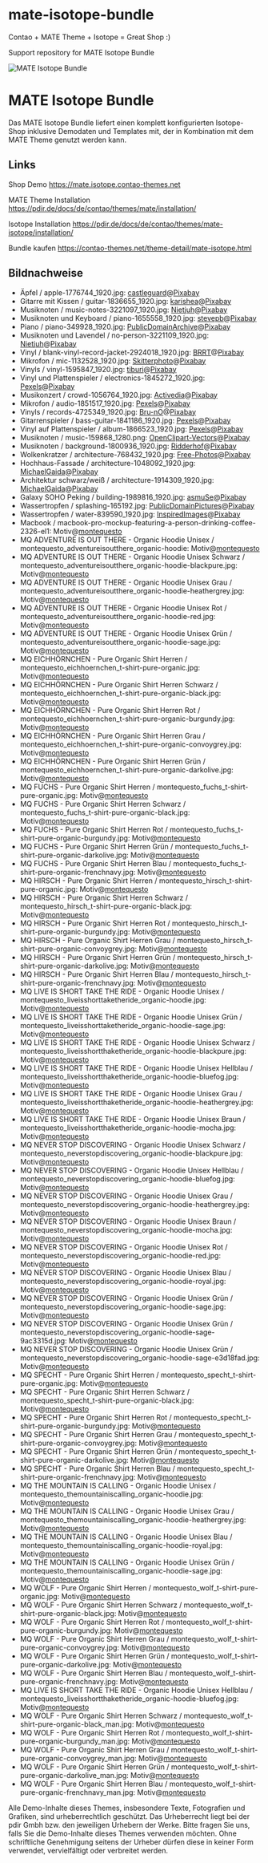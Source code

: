 # mate-isotope-bundle
Contao + MATE Theme + Isotope = Great Shop :)

Support repository for MATE Isotope Bundle

![MATE Isotope Bundle](https://contao-themes.net/assets/images/a/01_mate-isotope-shop-theme_quadrat-afa8f36f.jpg)

# MATE Isotope Bundle

Das MATE Isotope Bundle liefert einen komplett konfigurierten Isotope-Shop inklusive Demodaten und Templates mit, der in Kombination mit dem MATE Theme genutzt werden kann.

## Links

Shop Demo
https://mate.isotope.contao-themes.net

MATE Theme Installation
https://pdir.de/docs/de/contao/themes/mate/installation/

Isotope Installation
https://pdir.de/docs/de/contao/themes/mate-isotope/installation/

Bundle kaufen
https://contao-themes.net/theme-detail/mate-isotope.html

## Bildnachweise

* Äpfel / apple-1776744_1920.jpg: [castleguard](https://pixabay.com/users/castleguard-2970404/)@[Pixabay](https://pixabay.com/photos/apple-autumn-leaf-still-life-1776744/)
* Gitarre mit Kissen / guitar-1836655_1920.jpg: [karishea](https://pixabay.com/users/karishea-10087552/)@[Pixabay](https://pixabay.com/photos/guitar-music-acoustic-guitar-1836655/)
* Musiknoten / music-notes-3221097_1920.jpg: [Nietjuh](https://pixabay.com/users/nietjuh-2218222/)@[Pixabay](https://pixabay.com/photos/music-notes-music-melody-sound-3221097/)
* Musiknoten und Keyboard / piano-1655558_1920.jpg: [stevepb](https://pixabay.com/users/stevepb-282134/)@[Pixabay](https://pixabay.com/photos/piano-music-score-music-sheet-1655558/)
* Piano / piano-349928_1920.jpg: [PublicDomainArchive](https://pixabay.com/users/publicdomainarchive-262011/)@[Pixabay](https://pixabay.com/photos/piano-grand-piano-musical-instrument-349928/)
* Musiknoten und Lavendel / no-person-3221109_1920.jpg: [Nietjuh](https://pixabay.com/users/nietjuh-2218222/)@[Pixabay](https://pixabay.com/photos/no-person-paper-lavender-background-3221109/)
* Vinyl / blank-vinyl-record-jacket-2924018_1920.jpg: [BRRT](https://pixabay.com/users/brrt-122519/)@[Pixabay](https://pixabay.com/photos/blank-vinyl-record-jacket-record-2924018/)
* Mikrofon / mic-1132528_1920.jpg: [Skitterphoto](https://pixabay.com/users/skitterphoto-324082/)@[Pixabay](https://pixabay.com/photos/mic-microphone-sound-check-sing-1132528/)
* Vinyls / vinyl-1595847_1920.jpg: [tiburi](https://pixabay.com/users/tiburi-2851152/)@[Pixabay](https://pixabay.com/photos/vinyl-retro-plastic-old-black-1595847/)
* Vinyl und Plattenspieler / electronics-1845272_1920.jpg: [Pexels](https://pixabay.com/users/pexels-2286921/)@[Pixabay](https://pixabay.com/photos/electronics-music-music-player-1845272/)
* Musikonzert / crowd-1056764_1920.jpg: [Activedia](https://pixabay.com/users/activedia-665768/)@[Pixabay](https://pixabay.com/photos/crowd-dance-party-people-1056764/)
* Mikrofon / audio-1851517_1920.jpg: [Pexels](https://pixabay.com/users/pexels-2286921/)@[Pixabay](https://pixabay.com/photos/audio-microphone-bokeh-bright-1851517/)
* Vinyls / records-4725349_1920.jpg: [Bru-nO](https://pixabay.com/users/bru-no-1161770/)@[Pixabay](https://pixabay.com/photos/records-vinyl-music-4725349/)
* Gitarrenspieler / bass-guitar-1841186_1920.jpg: [Pexels](https://pixabay.com/users/pexels-2286921/)@[Pixabay](https://pixabay.com/photos/bass-guitar-chord-close-up-1841186/)
* Vinyl auf Plattenspieler / album-1866523_1920.jpg: [Pexels](https://pixabay.com/users/pexels-2286921/)@[Pixabay](https://pixabay.com/photos/album-vinyl-record-player-record-1866523/)
* Musiknoten / music-159868_1280.png: [OpenClipart-Vectors](https://pixabay.com/users/openclipart-vectors-30363/)@[Pixabay](https://pixabay.com/vectors/music-notes-clef-159868/)
* Musiknoten / background-1800936_1920.jpg: [Ridderhof](https://pixabay.com/users/ridderhof-3351731/)@[Pixabay](https://pixabay.com/illustrations/background-music-nuts-music-notes-1800936/)
* Wolkenkratzer / architecture-768432_1920.jpg: [Free-Photos](https://pixabay.com/de/users/free-photos-242387/)@[Pixabay](https://pixabay.com/de/photos/architektur-wolkenkratzer-768432/)
* Hochhaus-Fassade / architecture-1048092_1920.jpg: [MichaelGaida](https://pixabay.com/de/users/michaelgaida-652234/)@[Pixabay](https://pixabay.com/de/photos/architektur-modern-gebäude-fassade-1048092/)
* Architektur schwarz/weiß / architecture-1914309_1920.jpg: [MichaelGaida](https://pixabay.com/de/users/michaelgaida-652234/)@[Pixabay](https://pixabay.com/de/photos/gebäude-architektur-1989816/)
* Galaxy SOHO Peking / building-1989816_1920.jpg: [asmuSe]()@[Pixabay](https://pixabay.com/de/users/asmuse-3280612/)
* Wassertropfen / splashing-165192.jpg: [PublicDomainPictures](https://pixabay.com/de/users/publicdomainpictures-14/)@[Pixabay](https://pixabay.com/de/photos/plantschen-spritzen-aqua-wasser-165192/)
* Wassertropfen / water-839590_1920.jpg: [InspiredImages](https://pixabay.com/de/users/inspiredimages-57296/)@[Pixabay](https://pixabay.com/de/photos/wasser-tropfen-blau-flüssigkeit-839590/)
* Macbook / macbook-pro-mockup-featuring-a-person-drinking-coffee-2326-el1: Motiv@[montequesto](https://montequesto.de/)
* MQ ADVENTURE IS OUT THERE - Organic Hoodie Unisex / montequesto_adventureisoutthere_organic-hoodie: Motiv@[montequesto](https://montequesto.de/)
* MQ ADVENTURE IS OUT THERE - Organic Hoodie Unisex Schwarz / montequesto_adventureisoutthere_organic-hoodie-blackpure.jpg: Motiv@[montequesto](https://montequesto.de/)
* MQ ADVENTURE IS OUT THERE - Organic Hoodie Unisex Grau / montequesto_adventureisoutthere_organic-hoodie-heathergrey.jpg: Motiv@[montequesto](https://montequesto.de/)
* MQ ADVENTURE IS OUT THERE - Organic Hoodie Unisex Rot / montequesto_adventureisoutthere_organic-hoodie-red.jpg: Motiv@[montequesto](https://montequesto.de/)
* MQ ADVENTURE IS OUT THERE - Organic Hoodie Unisex Grün / montequesto_adventureisoutthere_organic-hoodie-sage.jpg: Motiv@[montequesto](https://montequesto.de/)
* MQ EICHHÖRNCHEN - Pure Organic Shirt Herren / montequesto_eichhoernchen_t-shirt-pure-organic.jpg: Motiv@[montequesto](https://montequesto.de/)
* MQ EICHHÖRNCHEN - Pure Organic Shirt Herren Schwarz / montequesto_eichhoernchen_t-shirt-pure-organic-black.jpg: Motiv@[montequesto](https://montequesto.de/)
* MQ EICHHÖRNCHEN - Pure Organic Shirt Herren Rot / montequesto_eichhoernchen_t-shirt-pure-organic-burgundy.jpg: Motiv@[montequesto](https://montequesto.de/)
* MQ EICHHÖRNCHEN - Pure Organic Shirt Herren Grau / montequesto_eichhoernchen_t-shirt-pure-organic-convoygrey.jpg: Motiv@[montequesto](https://montequesto.de/)
* MQ EICHHÖRNCHEN - Pure Organic Shirt Herren Grün / montequesto_eichhoernchen_t-shirt-pure-organic-darkolive.jpg: Motiv@[montequesto](https://montequesto.de/)
* MQ FUCHS - Pure Organic Shirt Herren / montequesto_fuchs_t-shirt-pure-organic.jpg: Motiv@[montequesto](https://montequesto.de/)
* MQ FUCHS - Pure Organic Shirt Herren Schwarz / montequesto_fuchs_t-shirt-pure-organic-black.jpg: Motiv@[montequesto](https://montequesto.de/)
* MQ FUCHS - Pure Organic Shirt Herren Rot / montequesto_fuchs_t-shirt-pure-organic-burgundy.jpg: Motiv@[montequesto](https://montequesto.de/)
* MQ FUCHS - Pure Organic Shirt Herren Grün / montequesto_fuchs_t-shirt-pure-organic-darkolive.jpg: Motiv@[montequesto](https://montequesto.de/)
* MQ FUCHS - Pure Organic Shirt Herren Blau / montequesto_fuchs_t-shirt-pure-organic-frenchnavy.jpg: Motiv@[montequesto](https://montequesto.de/)
* MQ HIRSCH - Pure Organic Shirt Herren / montequesto_hirsch_t-shirt-pure-organic.jpg: Motiv@[montequesto](https://montequesto.de/)
* MQ HIRSCH - Pure Organic Shirt Herren Schwarz / montequesto_hirsch_t-shirt-pure-organic-black.jpg: Motiv@[montequesto](https://montequesto.de/)
* MQ HIRSCH - Pure Organic Shirt Herren Rot / montequesto_hirsch_t-shirt-pure-organic-burgundy.jpg: Motiv@[montequesto](https://montequesto.de/)
* MQ HIRSCH - Pure Organic Shirt Herren Grau / montequesto_hirsch_t-shirt-pure-organic-convoygrey.jpg: Motiv@[montequesto](https://montequesto.de/)
* MQ HIRSCH - Pure Organic Shirt Herren Grün / montequesto_hirsch_t-shirt-pure-organic-darkolive.jpg: Motiv@[montequesto](https://montequesto.de/)
* MQ HIRSCH - Pure Organic Shirt Herren Blau / montequesto_hirsch_t-shirt-pure-organic-frenchnavy.jpg: Motiv@[montequesto](https://montequesto.de/)
* MQ LIVE IS SHORT TAKE THE RIDE - Organic Hoodie Unisex / montequesto_liveisshorttaketheride_organic-hoodie.jpg: Motiv@[montequesto](https://montequesto.de/)
* MQ LIVE IS SHORT TAKE THE RIDE - Organic Hoodie Unisex Grün / montequesto_liveisshorttaketheride_organic-hoodie-sage.jpg: Motiv@[montequesto](https://montequesto.de/)
* MQ LIVE IS SHORT TAKE THE RIDE - Organic Hoodie Unisex Schwarz / montequesto_liveisshortthaketheride_organic-hoodie-blackpure.jpg: Motiv@[montequesto](https://montequesto.de/)
* MQ LIVE IS SHORT TAKE THE RIDE - Organic Hoodie Unisex Hellblau / montequesto_liveisshortthaketheride_organic-hoodie-bluefog.jpg: Motiv@[montequesto](https://montequesto.de/)
* MQ LIVE IS SHORT TAKE THE RIDE - Organic Hoodie Unisex Grau / montequesto_liveisshortthaketheride_organic-hoodie-heathergrey.jpg: Motiv@[montequesto](https://montequesto.de/)
* MQ LIVE IS SHORT TAKE THE RIDE - Organic Hoodie Unisex Braun / montequesto_liveisshortthaketheride_organic-hoodie-mocha.jpg: Motiv@[montequesto](https://montequesto.de/)
* MQ NEVER STOP DISCOVERING - Organic Hoodie Unisex Schwarz / montequesto_neverstopdiscovering_organic-hoodie-blackpure.jpg: Motiv@[montequesto](https://montequesto.de/)
* MQ NEVER STOP DISCOVERING - Organic Hoodie Unisex Hellblau / montequesto_neverstopdiscovering_organic-hoodie-bluefog.jpg: Motiv@[montequesto](https://montequesto.de/)
* MQ NEVER STOP DISCOVERING - Organic Hoodie Unisex Grau / montequesto_neverstopdiscovering_organic-hoodie-heathergrey.jpg: Motiv@[montequesto](https://montequesto.de/)
* MQ NEVER STOP DISCOVERING - Organic Hoodie Unisex Braun / montequesto_neverstopdiscovering_organic-hoodie-mocha.jpg: Motiv@[montequesto](https://montequesto.de/)
* MQ NEVER STOP DISCOVERING - Organic Hoodie Unisex Rot / montequesto_neverstopdiscovering_organic-hoodie-red.jpg: Motiv@[montequesto](https://montequesto.de/)
* MQ NEVER STOP DISCOVERING - Organic Hoodie Unisex Blau / montequesto_neverstopdiscovering_organic-hoodie-royal.jpg: Motiv@[montequesto](https://montequesto.de/)
* MQ NEVER STOP DISCOVERING - Organic Hoodie Unisex Grün / montequesto_neverstopdiscovering_organic-hoodie-sage.jpg: Motiv@[montequesto](https://montequesto.de/)
* MQ NEVER STOP DISCOVERING - Organic Hoodie Unisex Grün / montequesto_neverstopdiscovering_organic-hoodie-sage-9ac3315d.jpg: Motiv@[montequesto](https://montequesto.de/)
* MQ NEVER STOP DISCOVERING - Organic Hoodie Unisex Grün / montequesto_neverstopdiscovering_organic-hoodie-sage-e3d18fad.jpg: Motiv@[montequesto](https://montequesto.de/)
* MQ SPECHT - Pure Organic Shirt Herren / montequesto_specht_t-shirt-pure-organic.jpg: Motiv@[montequesto](https://montequesto.de/)
* MQ SPECHT - Pure Organic Shirt Herren Schwarz / montequesto_specht_t-shirt-pure-organic-black.jpg: Motiv@[montequesto](https://montequesto.de/)
* MQ SPECHT - Pure Organic Shirt Herren Rot / montequesto_specht_t-shirt-pure-organic-burgundy.jpg: Motiv@[montequesto](https://montequesto.de/)
* MQ SPECHT - Pure Organic Shirt Herren Grau / montequesto_specht_t-shirt-pure-organic-convoygrey.jpg: Motiv@[montequesto](https://montequesto.de/)
* MQ SPECHT - Pure Organic Shirt Herren Grün / montequesto_specht_t-shirt-pure-organic-darkolive.jpg: Motiv@[montequesto](https://montequesto.de/)
* MQ SPECHT - Pure Organic Shirt Herren Blau / montequesto_specht_t-shirt-pure-organic-frenchnavy.jpg: Motiv@[montequesto](https://montequesto.de/)
* MQ THE MOUNTAIN IS CALLING - Organic Hoodie Unisex / montequesto_themountainiscalling_organic-hoodie.jpg: Motiv@[montequesto](https://montequesto.de/)
* MQ THE MOUNTAIN IS CALLING - Organic Hoodie Unisex Grau / montequesto_themountainiscalling_organic-hoodie-heathergrey.jpg: Motiv@[montequesto](https://montequesto.de/)
* MQ THE MOUNTAIN IS CALLING - Organic Hoodie Unisex Blau / montequesto_themountainiscalling_organic-hoodie-royal.jpg: Motiv@[montequesto](https://montequesto.de/)
* MQ THE MOUNTAIN IS CALLING - Organic Hoodie Unisex Grün / montequesto_themountainiscalling_organic-hoodie-sage.jpg: Motiv@[montequesto](https://montequesto.de/)
* MQ WOLF - Pure Organic Shirt Herren / montequesto_wolf_t-shirt-pure-organic.jpg: Motiv@[montequesto](https://montequesto.de/)
* MQ WOLF - Pure Organic Shirt Herren Schwarz / montequesto_wolf_t-shirt-pure-organic-black.jpg: Motiv@[montequesto](https://montequesto.de/)
* MQ WOLF - Pure Organic Shirt Herren Rot / montequesto_wolf_t-shirt-pure-organic-burgundy.jpg: Motiv@[montequesto](https://montequesto.de/)
* MQ WOLF - Pure Organic Shirt Herren Grau / montequesto_wolf_t-shirt-pure-organic-convoygrey.jpg: Motiv@[montequesto](https://montequesto.de/)
* MQ WOLF - Pure Organic Shirt Herren Grün / montequesto_wolf_t-shirt-pure-organic-darkolive.jpg: Motiv@[montequesto](https://montequesto.de/)
* MQ WOLF - Pure Organic Shirt Herren Blau / montequesto_wolf_t-shirt-pure-organic-frenchnavy.jpg: Motiv@[montequesto](https://montequesto.de/)
* MQ LIVE IS SHORT TAKE THE RIDE - Organic Hoodie Unisex Hellblau / montequesto_liveisshortthaketheride_organic-hoodie-bluefog.jpg: Motiv@[montequesto](https://montequesto.de/)
* MQ WOLF - Pure Organic Shirt Herren Schwarz / montequesto_wolf_t-shirt-pure-organic-black_man.jpg: Motiv@[montequesto](https://montequesto.de/)
* MQ WOLF - Pure Organic Shirt Herren Rot / montequesto_wolf_t-shirt-pure-organic-burgundy_man.jpg: Motiv@[montequesto](https://montequesto.de/)
* MQ WOLF - Pure Organic Shirt Herren Grau / montequesto_wolf_t-shirt-pure-organic-convoygrey_man.jpg: Motiv@[montequesto](https://montequesto.de/)
* MQ WOLF - Pure Organic Shirt Herren Grün / montequesto_wolf_t-shirt-pure-organic-darkolive_man.jpg: Motiv@[montequesto](https://montequesto.de/)
* MQ WOLF - Pure Organic Shirt Herren Blau / montequesto_wolf_t-shirt-pure-organic-frenchnavy_man.jpg: Motiv@[montequesto](https://montequesto.de/)

Alle Demo-Inhalte dieses Themes, insbesondere Texte, Fotografien und Grafiken, sind urheberrechtlich geschützt. Das Urheberrecht liegt bei der pdir Gmbh bzw. den jeweiligen Urhebern der Werke. Bitte fragen Sie uns, falls Sie die Demo-Inhalte dieses Themes verwenden möchten. Ohne schriftliche Genehmigung seitens der Urheber dürfen diese in keiner Form verwendet, vervielfältigt oder verbreitet werden.

